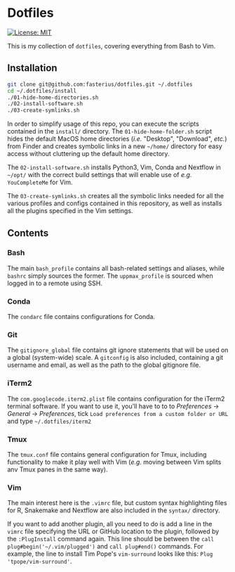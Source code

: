 # Dotfiles

[![License: MIT][1]][2]

[1]: https://img.shields.io/badge/License-MIT-blue.svg
[2]: https://opensource.org/licenses/MIT

This is my collection of `dotfiles`, covering everything from Bash to Vim.

## Installation

```bash
git clone git@github.com:fasterius/dotfiles.git ~/.dotfiles
cd ~/.dotfiles/install
./01-hide-home-directories.sh
./02-install-software.sh
./03-create-symlinks.sh
```

In order to simplify usage of this repo, you can execute the scripts contained
in the `install/` directory. The `01-hide-home-folder.sh` script hides the
default MacOS home directories (*i.e.* "Desktop", "Download", *etc.*) from
Finder and creates symbolic links in a new `~/home/` directory for easy access
without cluttering up the default home directory.

The `02-install-software.sh` installs Python3, Vim, Conda and Nextflow in
`~/opt/` with the correct build settings that will enable use of *e.g.*
`YouCompleteMe` for Vim.

The `03-create-symlinks.sh` creates all the symbolic links needed for all the
various profiles and configs contained in this repository, as well as installs
all the plugins specified in the Vim settings.

## Contents

### Bash

The main `bash_profile` contains all bash-related settings and aliases, while
`bashrc` simply sources the former. The `uppmax_profile` is sourced when logged
in to a remote using SSH.

### Conda

The `condarc` file contains configurations for Conda.

### Git

The `gitignore_global` file contains git ignore statements that will be used on
a global (system-wide) scale. A `gitconfig` is also included, containing a git
username and email, as well as the path to the global gitignore file.

### iTerm2

The `com.googlecode.iterm2.plist` file contains configuration for the iTerm2
terminal software. If you want to use it, you'll have to to to *Preferences* ->
*General* -> *Preferences*, tick `Load preferences from a custom folder or URL`
and type `~/.dotfiles/iterm2`

### Tmux

The `tmux.conf` file contains general configuration for Tmux, including
functionality to make it play well with Vim (*e.g.* moving between Vim splits
anv Tmux panes in the same way).

### Vim

The main interest here is the `.vimrc` file, but custom syntax highlighting
files for R, Snakemake and Nextflow are also included in the `syntax/`
directory.

If you want to add another plugin, all you need to do is add a line in the
`vimrc` file specifying the URL or GitHub location to the plugin, followed by
the `:PlugInstall` command again. This line should be between the `call
plug#begin('~/.vim/plugged')` and `call plug#end()` commands. For example, the
line to install Tim Pope's `vim-surround` looks like this: `Plug
'tpope/vim-surround'`.
